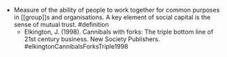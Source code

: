 - Measure of the ability of people to work together for common purposes in [[group]]s and organisations. A key element of social capital is the sense of mutual trust. #definition
	- Elkington, J. (1998). Cannibals with forks: The triple bottom line of 21st century business. New Society Publishers. #elkingtonCannibalsForksTriple1998